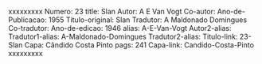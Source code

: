 xxxxxxxxx
Numero: 23
title: Slan
Autor: A E Van Vogt
Co-autor: 
Ano-de-Publicacao: 1955
Titulo-original: Slan
Tradutor: A Maldonado Domingues
Co-tradutor: 
Ano-de-edicao: 1946
alias: A-E-Van-Vogt
Autor2-alias: 
Tradutor1-alias: A-Maldonado-Domingues
Tradutor2-alias: 
Titulo-link: 23-Slan
Capa: Cândido Costa Pinto
pags: 241
Capa-link: Candido-Costa-Pinto
xxxxxxxxx